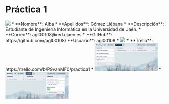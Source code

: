 # Práctica 1 
<img src='/agl00108_photo.png' width='200px'>
* **Nombre**: Alba
* **Apellidos**: Gómez Liébana
* **Descripción**: Estudiante de Ingeniería Informática en la Universidad de Jaén.
* **Correo**: agl00108@red.ujaen.es
* **GitHub**: https://github.com/agl00108/ **Usuario**: agl00108
* <img src='/Github_agl00108' width='200px'>
* **Trello**: https://trello.com/b/P9vanMF0/practica1
* <img src='/Trello_inicial.jpeg' width='200px'>
* <img src='/Trello_completado.jpeg' width='200px'>
